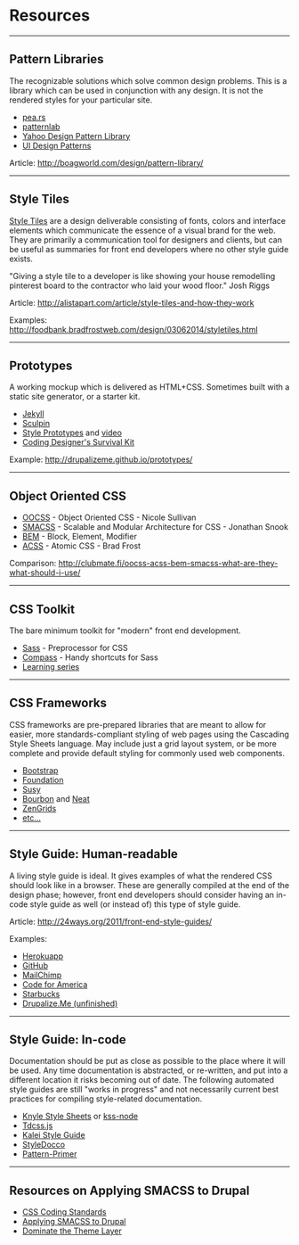# Resources

----------------------------------------------------------------
## Pattern Libraries

The recognizable solutions which solve common design problems. This is a library which can be used in conjunction with any design. It is not the rendered styles for your particular site.

- [pea.rs](http://pea.rs/)
- [patternlab](http://patternlab.io/)
- [Yahoo Design Pattern Library](http://developer.yahoo.com/ypatterns/)
- [UI Design Patterns](http://ui-patterns.com/)

Article: http://boagworld.com/design/pattern-library/

----------------------------------------------------------------
## Style Tiles

[Style Tiles](http://styletil.es/) are a design deliverable consisting of fonts, colors and interface elements which communicate the essence of a visual brand for the web. They are primarily a communication tool for designers and clients, but can be useful as summaries for front end developers where no other style guide exists.

"Giving a style tile to a developer is like showing your house remodelling pinterest board to the contractor who laid your wood floor." Josh Riggs

Article:
http://alistapart.com/article/style-tiles-and-how-they-work

Examples:
http://foodbank.bradfrostweb.com/design/03062014/styletiles.html

----------------------------------------------------------------
## Prototypes

A working mockup which is delivered as HTML+CSS. Sometimes built with a static site generator, or a starter kit.

- [Jekyll](http://jekyllrb.com/)
- [Sculpin](https://sculpin.io/)
- [Style Prototypes](https://github.com/Team-Sass/generator-style-prototype) and [video](https://prague2013.drupal.org/session/beyond-style-guides-building-responsive-future-friendly-style-systems-browser)
- [Coding Designer's Survival Kit](https://github.com/canarymason/survival-kit)

Example:
http://drupalizeme.github.io/prototypes/

----------------------------------------------------------------
## Object Oriented CSS

- [OOCSS](http://github.com/stubbornella/oocss/wiki) - Object Oriented CSS - Nicole Sullivan
- [SMACSS](http://smacss.com/) - Scalable and Modular Architecture for CSS - Jonathan Snook
- [BEM](http://bem.info/method/) - Block, Element, Modifier
- [ACSS](http://bradfrostweb.com/blog/post/atomic-web-design/) - Atomic CSS - Brad Frost

Comparison:
http://clubmate.fi/oocss-acss-bem-smacss-what-are-they-what-should-i-use/

----------------------------------------------------------------
## CSS Toolkit

The bare minimum toolkit for "modern" front end development.

- [Sass](http://sass-lang.com/) - Preprocessor for CSS
- [Compass](http://compass-style.org/) - Handy shortcuts for Sass
- [Learning series](drupalize.me/series/learning-sass-and-compass)

----------------------------------------------------------------
## CSS Frameworks

CSS frameworks are pre-prepared libraries that are meant to allow for easier, more standards-compliant styling of web pages using the Cascading Style Sheets language. May include just a grid layout system, or be more complete and provide default styling for commonly used web components.

- [Bootstrap](http://getbootstrap.com/)
- [Foundation](http://foundation.zurb.com/)
- [Susy](http://susy.oddbird.net/)
- [Bourbon](http://neat.bourbon.io/) and [Neat](http://neat.bourbon.io/)
- [ZenGrids](http://zengrids.com/)
- [etc...](http://en.wikipedia.org/wiki/CSS_frameworks)

----------------------------------------------------------------
## Style Guide: Human-readable

A living style guide is ideal. It gives examples of what the rendered CSS should look like in a browser. These are generally compiled at the end of the design phase; however, front end developers should consider having an in-code style guide as well (or instead of) this type of style guide.

Article: http://24ways.org/2011/front-end-style-guides/

Examples:

- [Herokuapp](http://sfdc-styleguide.herokuapp.com/)
- [GitHub](https://github.com/styleguide/css/1.0)
- [MailChimp](https://ux.mailchimp.com/patterns/)
- [Code for America](http://style.codeforamerica.org/)
- [Starbucks](http://www.starbucks.com/static/reference/styleguide/)
- [Drupalize.Me (unfinished)](http://justinharrelllullabot.github.io)

----------------------------------------------------------------
## Style Guide: In-code

Documentation should be put as close as possible to the place where it will be used. Any time documentation is abstracted, or re-written, and put into a different location it risks becoming out of date. The following automated style guides are still "works in progress" and not necessarily current best practices for compiling style-related documentation.

- [Knyle Style Sheets](http://warpspire.com/kss/styleguides/) or [kss-node](https://github.com/hughsk/kss-node)
- [Tdcss.js](http://jakobloekke.github.io/tdcss.js/)
- [Kalei Style Guide](http://kaleistyleguide.com/)
- [StyleDocco](http://jacobrask.github.io/styledocco/)
- [Pattern-Primer](https://github.com/adactio/Pattern-Primer)

----------------------------------------------------------------
## Resources on Applying SMACSS to Drupal

- [CSS Coding Standards](https://drupal.org/node/1886770)
- [Applying SMACSS to Drupal](http://atendesigngroup.com/blog/applying-smacss-drupal)
- [Dominate the Theme Layer](http://munich2012.drupal.org/program/sessions/dominate-theme-layer.html)

